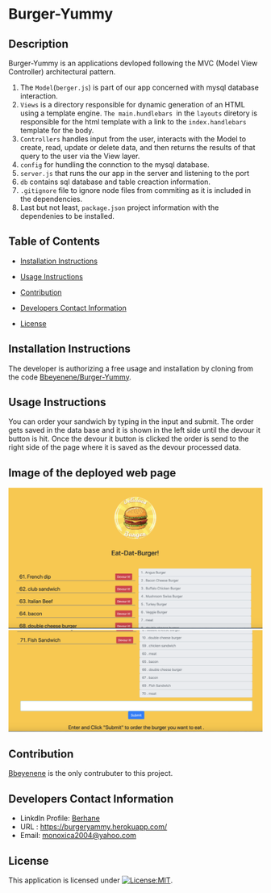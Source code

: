 # Burger-Yummy
## Description
   Burger-Yummy is an applications devloped following the MVC (Model View Controller) architectural pattern.
   1. The `Model`(`berger.js`) is part of our app concerned with mysql database interaction. 
   2. `Views` is a directory responsible for dynamic generation of an HTML using a template engine. `The main.hundlebars `in the `layouts` diretory is responsible for the html template with a link to the `index.handlebars` template for the body.
   3. `Controllers` handles input from the user, interacts with the Model to create, read, update or delete data, and then returns the results of that query to the user via the View layer. 
   4. `config` for hundling the connction to the mysql database.
   5. `server.js` that runs the our app in the server and listening to the port
   6. `db` contains sql database and table creaction information.
   7. `.gitignore` file to ignore node files from commiting as it is included in the dependencies.
   8. Last but not least, `package.json` project information with the dependenies to be installed.
   ## Table of Contents
   * [Installation Instructions](#installation-instructions)
   
   * [Usage Instructions](#usage-instructions)
   
   * [Contribution](#Contribution)
   
   * [Developers Contact Information](#Developers-Contact-Information)
     
  * [License](#license)

   ## Installation Instructions
   The developer is authorizing a free usage and installation by cloning from the code [Bbeyenene/Burger-Yummy](https://github.com/Bbeyenene/berger-yummy).
   ## Usage Instructions
   You can order your sandwich by typing in the input and submit. The order gets saved in the data base and it is shown in the left side until the devour it button is hit. Once the devour it button is clicked the order is send to the right side of the page where it is saved as the devour processed data.
   ## Image of the deployed web page
   ![berger-yummy](public/assets/img/yummy1.png)
    ![berger-yummy](public/assets/img/yummy2.png)

   ## Contribution
   [Bbeyenene](https://github.com/Bbeyenene) is the only contrubuter to this project.
   
   ## Developers Contact Information
   * LinkdIn Profile: [Berhane](https://www.linkedin.com/in/berhane-beyene/)
   * URL : https://burgeryammy.herokuapp.com/
   * Email: monoxica2004@yahoo.com
   ## License
   This application is licensed under [![License:MIT](https://img.shields.io/badge/License-ISC-yellow.svg)](https://opensource.org/licenses/ISC).
